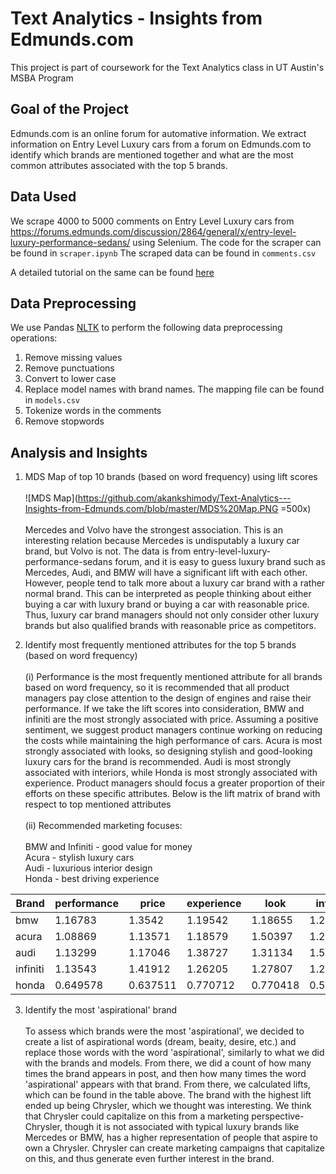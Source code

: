 # Text Analytics - Insights from Edmunds.com
This project is part of coursework for the Text Analytics class in UT Austin's MSBA Program

## Goal of the Project
Edmunds.com is an online forum for automative information. We extract information on Entry Level Luxury cars from a forum on Edmunds.com to identify which brands are mentioned together and what are the most common attributes associated with the top 5 brands.

## Data Used
We scrape 4000 to 5000 comments on Entry Level Luxury cars from https://forums.edmunds.com/discussion/2864/general/x/entry-level-luxury-performance-sedans/ using Selenium. The code for the scraper can be found in `scraper.ipynb`
The scraped data can be found in `comments.csv`

A detailed tutorial on the same can be found [here](https://towardsdatascience.com/web-scraping-using-selenium-python-8a60f4cf40ab)

## Data Preprocessing
We use Pandas [NLTK](https://www.nltk.org/) to perform the following data preprocessing operations:
1. Remove missing values
2. Remove punctuations
3. Convert to lower case
4. Replace model names with brand names. The mapping file can be found in `models.csv`
5. Tokenize words in the comments
6. Remove stopwords

## Analysis and Insights
1. MDS Map of top 10 brands (based on word frequency) using lift scores <br><br>
![MDS Map](https://github.com/akankshimody/Text-Analytics---Insights-from-Edmunds.com/blob/master/MDS%20Map.PNG =500x)<br><br>
Mercedes and Volvo have the strongest association. This is an interesting relation because Mercedes is undisputably a luxury car brand, but Volvo is not. The data is from entry-level-luxury-performance-sedans forum, and it is easy to guess luxury brand such as Mercedes, Audi, and BMW will have a significant lift with each other. However, people tend to talk more about a luxury car brand with a rather normal brand. This can be interpreted as people thinking about either buying a car with luxury brand or buying a car with reasonable price. Thus, luxury car brand managers should not only consider other luxury brands but also qualified brands with reasonable price as competitors.

2. Identify most frequently mentioned attributes for the top 5 brands (based on word frequency)<br><br>
(i) Performance is the most frequently mentioned attribute for all brands based on word frequency, so it is recommended that all product managers pay close attention to the design of engines and raise their performance. If we take the lift scores into consideration, BMW and infiniti are the most strongly associated with price. Assuming a positive sentiment, we suggest product managers continue working on reducing the costs while maintaining the high performance of cars. Acura is most strongly associated with looks, so designing stylish and good-looking luxury cars for the brand is recommended. Audi is most strongly associated with interiors, while Honda is most strongly associated with experience. Product managers should focus a greater proportion of their efforts on these specific attributes. Below is the lift matrix of brand with respect to top mentioned attributes<br><br>
(ii) Recommended marketing focuses:<br><br>
BMW and Infiniti - good value for money<br>
Acura - stylish luxury cars<br>
Audi - luxurious interior design<br>
Honda - best driving experience<br>

Brand | performance | price |	experience | look | interior
------------ | ------------- | ------------ | ------------ | ------------ | ------------
bmw	| 1.16783	| 1.3542 | 1.19542	| 1.18655	| 1.22402
acura	| 1.08869	| 1.13571	| 1.18579 | 1.50397 | 1.2296
audi	| 1.13299	| 1.17046	| 1.38727	| 1.31134	| 1.58645
infiniti	| 1.13543	| 1.41912	| 1.26205	| 1.27807	| 1.2824
honda	| 0.649578	| 0.637511	| 0.770712	| 0.770418	| 0.538015 

3. Identify the most 'aspirational' brand<br><br>
To assess which brands were the most 'aspirational', we decided to create a list of aspirational words (dream, beaity, desire, etc.) and replace those words with the word 'aspirational', similarly to what we did with the brands and models. From there, we did a count of how many times the brand appears in post, and then how many times the word 'aspirational' appears with that brand. From there, we calculated lifts, which can be found in the table above. The brand with the highest lift ended up being Chrysler, which we thought was interesting. We think that Chrysler could capitalize on this from a marketing perspective- Chrysler, though it is not associated with typical luxury brands like Mercedes or BMW, has a higher representation of people that aspire to own a Chrysler. Chrysler can create marketing campaigns that capitalize on this, and thus generate even further interest in the brand.

